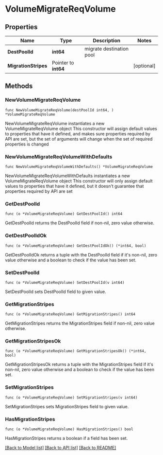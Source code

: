# VolumeMigrateReqVolume

## Properties

Name | Type | Description | Notes
------------ | ------------- | ------------- | -------------
**DestPoolId** | **int64** | migrate destination pool | 
**MigrationStripes** | Pointer to **int64** |  | [optional] 

## Methods

### NewVolumeMigrateReqVolume

`func NewVolumeMigrateReqVolume(destPoolId int64, ) *VolumeMigrateReqVolume`

NewVolumeMigrateReqVolume instantiates a new VolumeMigrateReqVolume object
This constructor will assign default values to properties that have it defined,
and makes sure properties required by API are set, but the set of arguments
will change when the set of required properties is changed

### NewVolumeMigrateReqVolumeWithDefaults

`func NewVolumeMigrateReqVolumeWithDefaults() *VolumeMigrateReqVolume`

NewVolumeMigrateReqVolumeWithDefaults instantiates a new VolumeMigrateReqVolume object
This constructor will only assign default values to properties that have it defined,
but it doesn't guarantee that properties required by API are set

### GetDestPoolId

`func (o *VolumeMigrateReqVolume) GetDestPoolId() int64`

GetDestPoolId returns the DestPoolId field if non-nil, zero value otherwise.

### GetDestPoolIdOk

`func (o *VolumeMigrateReqVolume) GetDestPoolIdOk() (*int64, bool)`

GetDestPoolIdOk returns a tuple with the DestPoolId field if it's non-nil, zero value otherwise
and a boolean to check if the value has been set.

### SetDestPoolId

`func (o *VolumeMigrateReqVolume) SetDestPoolId(v int64)`

SetDestPoolId sets DestPoolId field to given value.


### GetMigrationStripes

`func (o *VolumeMigrateReqVolume) GetMigrationStripes() int64`

GetMigrationStripes returns the MigrationStripes field if non-nil, zero value otherwise.

### GetMigrationStripesOk

`func (o *VolumeMigrateReqVolume) GetMigrationStripesOk() (*int64, bool)`

GetMigrationStripesOk returns a tuple with the MigrationStripes field if it's non-nil, zero value otherwise
and a boolean to check if the value has been set.

### SetMigrationStripes

`func (o *VolumeMigrateReqVolume) SetMigrationStripes(v int64)`

SetMigrationStripes sets MigrationStripes field to given value.

### HasMigrationStripes

`func (o *VolumeMigrateReqVolume) HasMigrationStripes() bool`

HasMigrationStripes returns a boolean if a field has been set.


[[Back to Model list]](../README.md#documentation-for-models) [[Back to API list]](../README.md#documentation-for-api-endpoints) [[Back to README]](../README.md)


